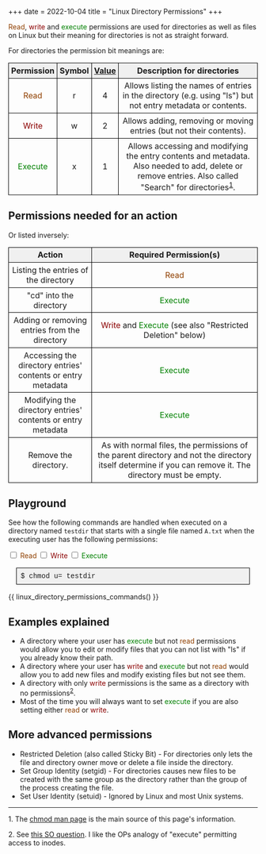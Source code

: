 +++
date = 2022-10-04
title = "Linux Directory Permissions"
+++
<style>
  table.styled {
    border-collapse: collapse;
  }
  .styled td, .styled th {
    border: thin solid black;
    text-align: center;
    padding: 0.3rem;
  }
  .styled thead tr {
    background-color: #F0F0F0;
    text-align: left;
  }
  .read {
    color: #904000;
  }
  .write {
    color: #8B0000;
  }
  .execute {
    color: #008000;
  }
  .term {
    font-family: Menlo, Consolas, Monaco, Liberation Mono, Lucida Console, monospace;
    border: thin solid black;
    padding: 0.5rem;
    margin: 1rem;
  }
  .term.command {
    background-color: #F0F0F0;
  }
  .term .output {
    white-space: pre;
    display: none;
    overflow: scroll;
  }
</style>

<span class="read">Read</span>, <span class="write">write</span> and <span class="execute">execute</span> permissions are used for directories as well as files on Linux but their meaning for directories is not as straight forward.

For directories the permission bit meanings are:

<table class="styled">
  <thead>
    <tr>
      <th>
        Permission
      </th>
      <th>
        Symbol
      </th>
      <th>
        <a href="https://en.wikipedia.org/wiki/File-system_permissions#Numeric_notation">Value</a>
      </th>
      <th>
        Description for directories
      </th>
    </tr>
  </thead>
  <tr>
    <td>
      <span class="read">Read</span>
    </td>
    <td>
      r
    </td>
    <td>
      4
    </td>
    <td>
      Allows listing the names of entries in the directory (e.g. using "ls") but not entry metadata or contents.
    </td>
  </tr>
  <tr>
    <td>
      <span class="write">Write</span>
    </td>
    <td>
      w
    </td>
    <td>
      2
    </td>
    <td>
      Allows adding, removing or moving entries (but not their contents).
    </td>
  </tr>
  <tr>
    <td>
      <span class="execute">Execute</span>
    </td>
    <td>
      x
    </td>
    <td>
      1
    </td>
    <td>
      Allows accessing and modifying the entry contents and metadata. Also needed to add, delete or remove entries. Also called "Search" for directories<sup><a href="#ref1">1</a></sup>.
    </td>
  </tr>
</table>

## Permissions needed for an action

Or listed inversely:

<table class="styled">
  <thead>
    <tr>
      <th>
        Action
      </th>
      <th>
        Required Permission(s)
      </th>
    </tr>
  </thead>
  <tr>
    <td>
      Listing the entries of the directory
    </td>
    <td>
      <span class="read">Read</span>
    </td>
  </tr>
  <tr>
    <td>
      "cd" into the directory
    </td>
    <td>
      <span class="execute">Execute</span>
    </td>
  </tr>
  <tr>
    <td>
      Adding or removing entries from the directory
    </td>
    <td>
      <span class="write">Write</span> and <span class="execute">Execute</span> (see also "Restricted Deletion" below)
    </td>
  </tr>
  <tr>
    <td>
      Accessing the directory entries' contents or entry metadata
    </td>
    <td>
      <span class="execute">Execute</span>
    </td>
  </tr>
  <tr>
    <td>
      Modifying the directory entries' contents or entry metadata
    </td>
    <td>
      <span class="execute">Execute</span>
    </td>
  </tr>
  <tr>
    <td>
      Remove the directory.
    </td>
    <td>
      As with normal files, the permissions of the parent directory and not the directory itself determine if you can remove it. The directory must be empty.
    </td>
  </tr>
</table>


## Playground

See how the following commands are handled when executed on a directory named `testdir` that starts with a single file named `A.txt` when the executing user has the following permissions:

<form id="permissions_form">
  <span class="read">
    <input type="checkbox" id="read" name="read">
    <label for="read">Read</label>
  </span>
  <span class="write">
    <input type="checkbox" id="write" name="write">
    <label for="write">Write</label>
  </span>
  <span class="execute">
    <input type="checkbox" id="execute" name="execute">
    <label for="execute">Execute</label>
  </span>
</form>
<div class="term command">$ chmod u=<span id="mode"></span> testdir</div>

{{ linux_directory_permissions_commands() }}

<script>
  const r = document.getElementById("read");
  const w = document.getElementById("write");
  const x = document.getElementById("execute");
  const modeLabel = document.getElementById("mode");
  const form = document.getElementById("permissions_form");
  
  function updateOutputs() {
    let modeString = (r.checked ? "r" : "")
      + (w.checked ? "w" : "")
      + (x.checked ? "x" : "");
    modeLabel.innerHTML = modeString

    if (modeString == "") {
      modeString = "EMPTY";
    }
    const outputs = document.querySelectorAll(".term .output");
    for (output of outputs) {
      output.style.display = output.classList.contains(modeString) ? "block" : "none";
    }
  }

  updateOutputs();
  form.addEventListener("input", (evt) => {
    updateOutputs();
  });
</script>

## Examples explained

* A directory where your user has <span class="execute">execute</span> but not <span class="read">read</span> permissions would allow you to edit or modify files that you can not list with "ls" if you already know their path.
* A directory where your user has <span class="write">write</span> and <span class="execute">execute</span> but not <span class="read">read</span> would allow you to add new files and modify existing files but not see them.
* A directory with only <span class="write">write</span> permissions is the same as a directory with no permissions<sup><a href="#ref2">2</a></sup>.
* Most of the time you will always want to set <span class="execute">execute</span> if you are also setting either <span class="read">read</span> or <span class="write">write</span>.

## More advanced permissions

* Restricted Deletion (also called Sticky Bit) - For directories only lets the file and directory owner move or delete a file inside the directory. 
* Set Group Identity (setgid) - For directories causes new files to be created with the same group as the directory rather than the group of the process creating the file.
* Set User Identity (setuid) - Ignored by Linux and most Unix systems.

<hr>

<span id="ref1">1</span>. The <a href="https://man7.org/linux/man-pages/man1/chmod.1.html">chmod man page</a> is the main source of this page's information.

<span id="ref2">2</span>. See [this SO question](https://unix.stackexchange.com/a/149291/45680). I like the OPs analogy of "execute" permitting access to inodes.
